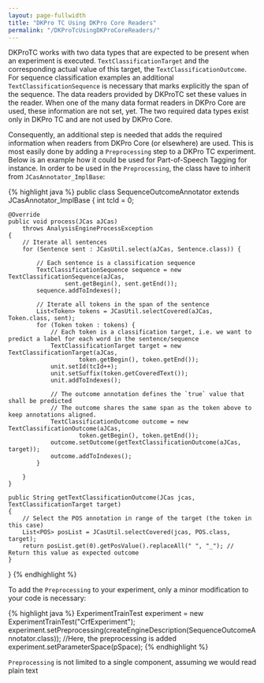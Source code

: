 ```yaml
---
layout: page-fullwidth
title: "DKPro TC Using DKPro Core Readers"
permalink: "/DKProTcUsingDKProCoreReaders/"
---
```


DKProTC works with two data types that are expected to be present when an experiment is executed. `TextClassificationTarget` and the corresponding actual value of this target, the `TextClassificationOutcome`. For sequence classification examples an additional `TextClassificationSequence` is necessary that marks explicitly the span of the sequence. The data readers provided by DKProTC set these values in the reader. When one of the many data format readers in DKPro Core are used, these information are not set, yet. The two required data types exist only in DKPro TC and are not used by DKPro Core.

Consequently, an additional step is needed that adds the required information when readers from DKPro Core (or elsewhere) are used. This is most easily done by adding a `Preprocessing` step to a DKPro TC experiment. Below is an example how it could be used for Part-of-Speech Tagging for instance.
In order to be used in the `Preprocessing`, the class have to inherit from `JCasAnnotator_ImplBase`:

{% highlight java %} 
public class SequenceOutcomeAnnotator
    extends JCasAnnotator_ImplBase
{
    int tcId = 0;

    @Override
    public void process(JCas aJCas)
        throws AnalysisEngineProcessException
    {
        // Iterate all sentences
        for (Sentence sent : JCasUtil.select(aJCas, Sentence.class)) {
        
            // Each sentence is a classification sequence
            TextClassificationSequence sequence = new TextClassificationSequence(aJCas,
                    sent.getBegin(), sent.getEnd());
            sequence.addToIndexes();

            // Iterate all tokens in the span of the sentence
            List<Token> tokens = JCasUtil.selectCovered(aJCas, Token.class, sent);
            for (Token token : tokens) {
                // Each token is a classification target, i.e. we want to predict a label for each word in the sentence/sequence
                TextClassificationTarget target = new TextClassificationTarget(aJCas,
                        token.getBegin(), token.getEnd());
                unit.setId(tcId++);
                unit.setSuffix(token.getCoveredText());
                unit.addToIndexes();

                // The outcome annotation defines the `true` value that shall be predicted
                // The outcome shares the same span as the token above to keep annotations aligned.
                TextClassificationOutcome outcome = new TextClassificationOutcome(aJCas,
                        token.getBegin(), token.getEnd());
                outcome.setOutcome(getTextClassificationOutcome(aJCas, target));
                outcome.addToIndexes();
            }

        }
    }

    public String getTextClassificationOutcome(JCas jcas, TextClassificationTarget target)
    {
        // Select the POS annotation in range of the target (the token in this case)
        List<POS> posList = JCasUtil.selectCovered(jcas, POS.class, target);
        return posList.get(0).getPosValue().replaceAll(" ", "_"); // Return this value as expected outcome
    }

}
{% endhighlight %}

To add the `Preprocessing` to your experiment, only a minor modification to your code is necessary:

{% highlight java %} 
ExperimentTrainTest experiment = new ExperimentTrainTest("CrfExperiment");
experiment.setPreprocessing(createEngineDescription(SequenceOutcomeAnnotator.class)); //Here, the preprocessing is added
experiment.setParameterSpace(pSpace);
{% endhighlight %}

`Preprocessing` is not limited to a single component, assuming we would read plain text
